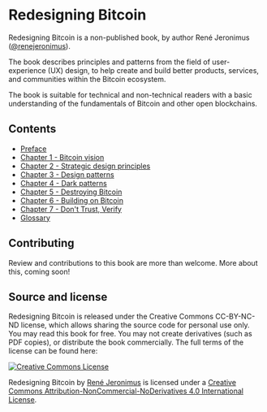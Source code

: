 # Redesigning Bitcoin

Redesigning Bitcoin is a non-published book, by author René Jeronimus ([@renejeronimus](https://twitter.com/renejeronimus)).

The book describes principles and patterns from the field of user-experience (UX) design, to help create and build better products, services, and communities within the Bitcoin ecosystem.

The book is suitable for technical and non-technical readers with a basic understanding of the fundamentals of Bitcoin and other open blockchains.

## Contents
- [Preface](preface.asciidoc)
- [Chapter 1 - Bitcoin vision](ch01.asciidoc)
- [Chapter 2 - Strategic design principles](ch02.asciidoc)
- [Chapter 3 - Design patterns](ch03.asciidoc)
- [Chapter 4 - Dark patterns](ch04.asciidoc)
- [Chapter 5 - Destroying Bitcoin](ch05.asciidoc)
- [Chapter 6 - Building on Bitcoin](ch06.asciidoc)
- [Chapter 7 - Don't Trust, Verify](ch07.asciidoc)
- [Glossary](glossary.asciidoc)

## Contributing

Review and contributions to this book are more than welcome. More about this, coming soon!

## Source and license

Redesigning Bitcoin is released under the Creative Commons CC-BY-NC-ND license, which allows sharing the source code for personal use only. You may read this book for free. You may not create derivatives (such as PDF copies), or distribute the book commercially. The full terms of the license can be found here:

[![Creative Commons License](https://i.creativecommons.org/l/by-nc-nd/4.0/88x31.png)](https://creativecommons.org/licenses/by-nc-nd/4.0/)

<span xmlns:dct="http://purl.org/dc/terms/" property="dct:title">Redesigning Bitcoin</span> by <a xmlns:cc="http://creativecommons.org/ns#" href="https://redesigningbitcoin.com/" property="cc:attributionName" rel="cc:attributionURL">René Jeronimus</a> is licensed under a <a rel="license" href="http://creativecommons.org/licenses/by-nc-nd/4.0/">Creative Commons Attribution-NonCommercial-NoDerivatives 4.0 International License</a>.
